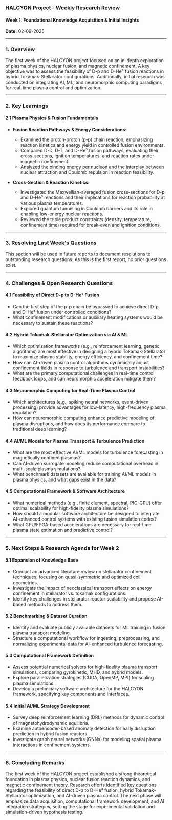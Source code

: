 ### **HALCYON Project - Weekly Research Review**  
#### **Week 1: Foundational Knowledge Acquisition & Initial Insights**  
**Date:** 02-09-2025  

---

### **1. Overview**  
The first week of the HALCYON project focused on an in-depth exploration of plasma physics, nuclear fusion, and magnetic confinement. A key objective was to assess the feasibility of D-p and D-He³ fusion reactions in hybrid Tokamak-Stellarator configurations. Additionally, initial research was conducted on integrating AI, ML, and neuromorphic computing paradigms for real-time plasma control and optimization.  

---

### **2. Key Learnings**  

#### **2.1 Plasma Physics & Fusion Fundamentals**  
- **Fusion Reaction Pathways & Energy Considerations:**  
  - Examined the proton-proton (p-p) chain reaction, emphasizing reaction kinetics and energy yield in controlled fusion environments.  
  - Compared D-D, D-T, and D-He³ fusion pathways, evaluating their cross-sections, ignition temperatures, and reaction rates under magnetic confinement.  
  - Analyzed the binding energy per nucleon and the interplay between nuclear attraction and Coulomb repulsion in reaction feasibility.  

- **Cross-Section & Reaction Kinetics:**  
  - Investigated the Maxwellian-averaged fusion cross-sections for D-p and D-He³ reactions and their implications for reaction probability at various plasma temperatures.  
  - Explored quantum tunneling in Coulomb barriers and its role in enabling low-energy nuclear reactions.  
  - Reviewed the triple product constraints (density, temperature, confinement time) required for break-even and ignition conditions.  

---

### **3. Resolving Last Week's Questions**  

This section will be used in future reports to document resolutions to outstanding research questions. As this is the first report, no prior questions exist.

---

### **4. Challenges & Open Research Questions**  

#### **4.1 Feasibility of Direct D-p to D-He³ Fusion**  
- Can the first step of the p-p chain be bypassed to achieve direct D-p and D-He³ fusion under controlled conditions?  
- What confinement modifications or auxiliary heating systems would be necessary to sustain these reactions?  

#### **4.2 Hybrid Tokamak-Stellarator Optimization via AI & ML**  
- Which optimization frameworks (e.g., reinforcement learning, genetic algorithms) are most effective in designing a hybrid Tokamak-Stellarator to maximize plasma stability, energy efficiency, and confinement time?  
- How can AI-driven plasma control algorithms dynamically adjust confinement fields in response to turbulence and transport instabilities?  
- What are the primary computational challenges in real-time control feedback loops, and can neuromorphic acceleration mitigate them?  

#### **4.3 Neuromorphic Computing for Real-Time Plasma Control**  
- Which architectures (e.g., spiking neural networks, event-driven processing) provide advantages for low-latency, high-frequency plasma regulation?  
- How can neuromorphic computing enhance predictive modeling of plasma disruptions, and how does its performance compare to traditional deep learning?  

#### **4.4 AI/ML Models for Plasma Transport & Turbulence Prediction**  
- What are the most effective AI/ML models for turbulence forecasting in magnetically confined plasmas?  
- Can AI-driven surrogate modeling reduce computational overhead in multi-scale plasma simulations?  
- What benchmark datasets are available for training AI/ML models in plasma physics, and what gaps exist in the data?  

#### **4.5 Computational Framework & Software Architecture**  
- What numerical methods (e.g., finite element, spectral, PIC-GPU) offer optimal scalability for high-fidelity plasma simulations?  
- How should a modular software architecture be designed to integrate AI-enhanced control systems with existing fusion simulation codes?  
- What GPU/FPGA-based accelerations are necessary for real-time plasma state estimation and predictive control?  

---

### **5. Next Steps & Research Agenda for Week 2**  

#### **5.1 Expansion of Knowledge Base**  
- Conduct an advanced literature review on stellarator confinement techniques, focusing on quasi-symmetric and optimized coil geometries.  
- Investigate the impact of neoclassical transport effects on energy confinement in stellarator vs. tokamak configurations.  
- Identify key challenges in stellarator reactor scalability and propose AI-based methods to address them.  

#### **5.2 Benchmarking & Dataset Curation**  
- Identify and evaluate publicly available datasets for ML training in fusion plasma transport modeling.  
- Structure a computational workflow for ingesting, preprocessing, and normalizing experimental data for AI-enhanced turbulence forecasting.  

#### **5.3 Computational Framework Definition**  
- Assess potential numerical solvers for high-fidelity plasma transport simulations, comparing gyrokinetic, MHD, and hybrid models.  
- Explore parallelization strategies (CUDA, OpenMP, MPI) for scaling plasma simulations.  
- Develop a preliminary software architecture for the HALCYON framework, specifying key components and interfaces.  

#### **5.4 Initial AI/ML Strategy Development**  
- Survey deep reinforcement learning (DRL) methods for dynamic control of magnetohydrodynamic equilibria.  
- Examine autoencoder-based anomaly detection for early disruption prediction in hybrid fusion reactors.  
- Investigate graph neural networks (GNNs) for modeling spatial plasma interactions in confinement systems.  

---

### **6. Concluding Remarks**  
The first week of the HALCYON project established a strong theoretical foundation in plasma physics, nuclear fusion reaction dynamics, and magnetic confinement theory. Research efforts identified key questions regarding the feasibility of direct D-p to D-He³ fusion, hybrid Tokamak-Stellarator optimization, and AI-driven plasma control. The next phase will emphasize data acquisition, computational framework development, and AI integration strategies, setting the stage for experimental validation and simulation-driven hypothesis testing.
